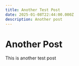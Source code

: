 ```yaml
---
title: Another Test Post
date: 2025-01-08T22:44:00.000Z
description: Another post
---
```

# Another Post
This is another test post
